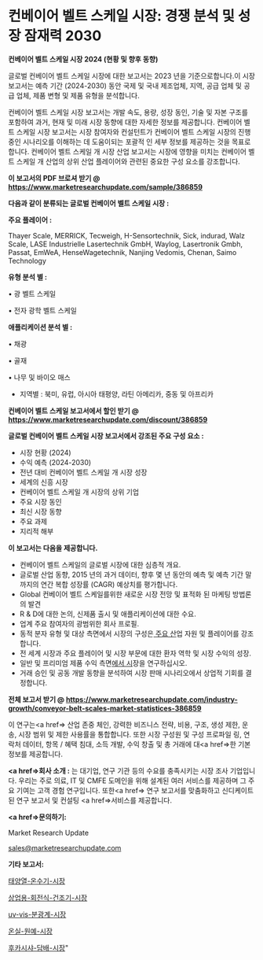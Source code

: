 # 컨베이어 벨트 스케일 시장: 경쟁 분석 및 성장 잠재력 2030

<strong>컨베이어 벨트 스케일 시장 2024 (현황 및 향후 동향)</strong>

글로벌 컨베이어 벨트 스케일 시장에 대한 보고서는 2023 년을 기준으로합니다.이 시장 보고서는 예측 기간 (2024-2030) 동안 국제 및 국내 제조업체, 지역, 공급 업체 및 공급 업체, 제품 변형 및 제품 유형을 분석합니다.

컨베이어 벨트 스케일 시장 보고서는 개발 속도, 용량, 성장 동인, 기술 및 자본 구조를 포함하여 과거, 현재 및 미래 시장 동향에 대한 자세한 정보를 제공합니다. 컨베이어 벨트 스케일 시장 보고서는 시장 참여자와 컨설턴트가 컨베이어 벨트 스케일 시장의 진행중인 시나리오를 이해하는 데 도움이되는 포괄적 인 세부 정보를 제공하는 것을 목표로합니다. 컨베이어 벨트 스케일 개 시장 산업 보고서는 시장에 영향을 미치는 컨베이어 벨트 스케일 개 산업의 상위 산업 플레이어와 관련된 중요한 구성 요소를 강조합니다.



<strong>이 보고서의 PDF 브로셔 받기 @ <a href=https://www.marketresearchupdate.com/sample/386859>https://www.marketresearchupdate.com/sample/386859</a></strong>



<strong>다음과 같이 분류되는 글로벌 컨베이어 벨트 스케일 시장 :</strong>



<strong>주요 플레이어 :</strong>

Thayer Scale, MERRICK, Tecweigh, H-Sensortechnik, Sick, indurad, Walz Scale, LASE Industrielle Lasertechnik GmbH, Waylog, Lasertronik Gmbh, Passat, EmWeA, HenseWagetechnik, Nanjing Vedomis, Chenan, Saimo Technology



<strong>유형 분석 별 :</strong>

• 광 벨트 스케일

• 전자 광학 벨트 스케일



<strong>애플리케이션 분석 별 :</strong>

• 채광

• 골재

• 나무 및 바이오 매스

<ul>
  <li>지역별 : 북미, 유럽, 아시아 태평양, 라틴 아메리카, 중동 및 아프리카</li>
</ul>


<strong>컨베이어 벨트 스케일 보고서에서 할인 받기 @ <a href=https://www.marketresearchupdate.com/discount/386859>https://www.marketresearchupdate.com/discount/386859</a></strong>



<strong>글로벌 컨베이어 벨트 스케일 시장 보고서에서 강조된 주요 구성 요소 :</strong>
<ul>
  <li>시장 현황 (2024)</li>
  <li>수익 예측 (2024-2030)</li>
  <li>전년 대비 컨베이어 벨트 스케일 개 시장 성장</li>
  <li>세계의 신흥 시장</li>
  <li>컨베이어 벨트 스케일 개 시장의 상위 기업</li>
  <li>주요 시장 동인</li>
  <li>최신 시장 동향</li>
  <li>주요 과제</li>
  <li>지리적 해부</li>
</ul>


<strong>이 보고서는 다음을 제공합니다.</strong>
<ul>
  <li>컨베이어 벨트 스케일의 글로벌 시장에 대한 심층적 개요.</li>
  <li>글로벌 산업 동향, 2015 년의 과거 데이터, 향후 몇 년 동안의 예측 및 예측 기간 말까지의 연간 복합 성장률 (CAGR) 예상치를 평가합니다.</li>
  <li>Global 컨베이어 벨트 스케일를위한 새로운 시장 전망 및 표적화 된 마케팅 방법론의 발견</li>
  <li>R &amp; D에 대한 논의, 신제품 출시 및 애플리케이션에 대한 수요.</li>
  <li>업계 주요 참여자의 광범위한 회사 프로필.</li>
  <li>동적 분자 유형 및 대상 측면에서 시장의 구성은<a href=> 주요 산</a>업 자원 및 플레이어를 강조합니다.</li>
  <li>전 세계 시장과 주요 플레이어 및 시장 부문에 대한 환자 역학 및 시장 수익의 성장.</li>
  <li>일반 및 프리미엄 제품 수익 측면<a href=>에서 시</a>장을 연구하십시오.</li>
  <li>거래 승인 및 공동 개발 동향을 분석하여 시장 판매 시나리오에서 상업적 기회를 결정합니다.</li>
</ul>



<strong>전체 보고서 받기 @ <a href=https://www.marketresearchupdate.com/industry-growth/conveyor-belt-scales-market-statistices-386859>https://www.marketresearchupdate.com/industry-growth/conveyor-belt-scales-market-statistices-386859</a></strong>

이 연구는<a href=> 산업 존중</a> 체인, 강력한 비즈니스 전략, 비용, 구조, 생성 제한, 운송, 시장 범위 및 제한 사용률을 통합합니다. 또한 시장 구성원 및 구성 프로파일 링, 연락처 데이터, 항목 / 혜택 침대, 소득 개발, 수익 창출 및 총 거래에 대<a href=>한 기본 </a>정보를 제공합니다.



<strong><a href=>회사 소</a>개 :</strong>
는 대기업, 연구 기관 등의 수요를 충족시키는 시장 조사 기업입니다. 우리는 주로 의료, IT 및 CMFE 도메인을 위해 설계된 여러 서비스를 제공하며 그 주요 기여는 고객 경험 연구입니다. 또한<a href=> 연구 보</a>고서를 맞춤화하고 신디케이트 된 연구 보고서 및 컨설팅 <a href=>서비스</a>를 제공합니다.



<strong><a href=>문의하기:</a></strong>

Market Research Update

sales@marketresearchupdate.com



<strong>기타 보고서:</strong>

<a href=https://www.linkedin.com/pulse/태양열-온수기-시장-진입-전략-및-위험-평가2029년-consumer-connection-chronicles-24-/>태양열-온수기-시장</a>

<a href=https://www.linkedin.com/pulse/상업용-회전식-건조기-시장-세분화-연구-및-목표-고객2029년-analytics-alchemy-360-analysis-nrlaf/>상업용-회전식-건조기-시장</a>

<a href=https://www.linkedin.com/pulse/uv-vis-분광계-시장-진입-전략-및-위험-평가2029년-trend-tracking-tips-360-analysis-rhinf/>uv-vis-분광계-시장</a>

<a href=https://www.linkedin.com/pulse/온실-원예-시장-규모-및-성장-2023-trend-tracking-tips-360-analysis-ruedf/>온실-원예-시장</a>

<a href=https://www.linkedin.com/pulse/후카시샤-담배-시장-동향-및-성장-전망-isdailynews-bivqf/>후카시샤-담배-시장</a>"
